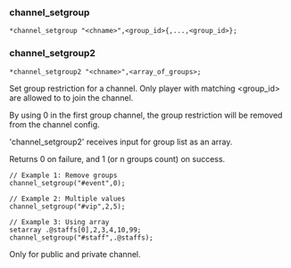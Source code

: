 ### channel_setgroup
```
*channel_setgroup "<chname>",<group_id>{,...,<group_id>};
```
### channel_setgroup2
```
*channel_setgroup2 "<chname>",<array_of_groups>;
```

Set group restriction for a channel. Only player with matching <group_id>
are allowed to to join the channel.

By using 0 in the first group channel, the group restriction will be
removed from the channel config.

'channel_setgroup2' receives input for group list as an array.

Returns 0 on failure, and 1 (or n groups count) on success.

	// Example 1: Remove groups
	channel_setgroup("#event",0);

	// Example 2: Multiple values
	channel_setgroup("#vip",2,5);

	// Example 3: Using array
	setarray .@staffs[0],2,3,4,10,99;
	channel_setgroup("#staff",.@staffs);

Only for public and private channel.
